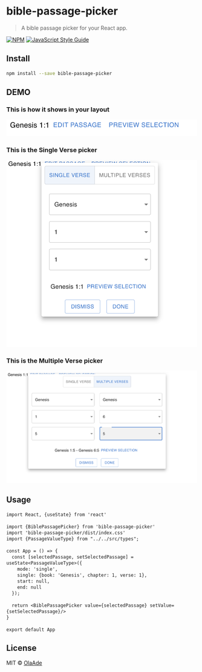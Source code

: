 # bible-passage-picker

> A bible passage picker for your React app.

[![NPM](https://img.shields.io/npm/v/bible-passage-picker.svg)](https://www.npmjs.com/package/bible-passage-picker) [![JavaScript Style Guide](https://img.shields.io/badge/code_style-standard-brightgreen.svg)](https://standardjs.com)

## Install

```bash
npm install --save bible-passage-picker
```

## DEMO
### This is how it shows in your layout
![](./README_images/selection.png)

### This is the Single Verse picker
![](./README_images/single_verse.png)

### This is the Multiple Verse picker
![](./README_images/multiple_verse.png)


## Usage

```tsx
import React, {useState} from 'react'

import {BiblePassagePicker} from 'bible-passage-picker'
import 'bible-passage-picker/dist/index.css'
import {PassageValueType} from "../../src/types";

const App = () => {
  const [selectedPassage, setSelectedPassage] = useState<PassageValueType>({
    mode: 'single',
    single: {book: 'Genesis', chapter: 1, verse: 1},
    start: null,
    end: null
  });

  return <BiblePassagePicker value={selectedPassage} setValue={setSelectedPassage}/>
}

export default App

```

## License

MIT © [OlaAde](https://github.com/OlaAde)
